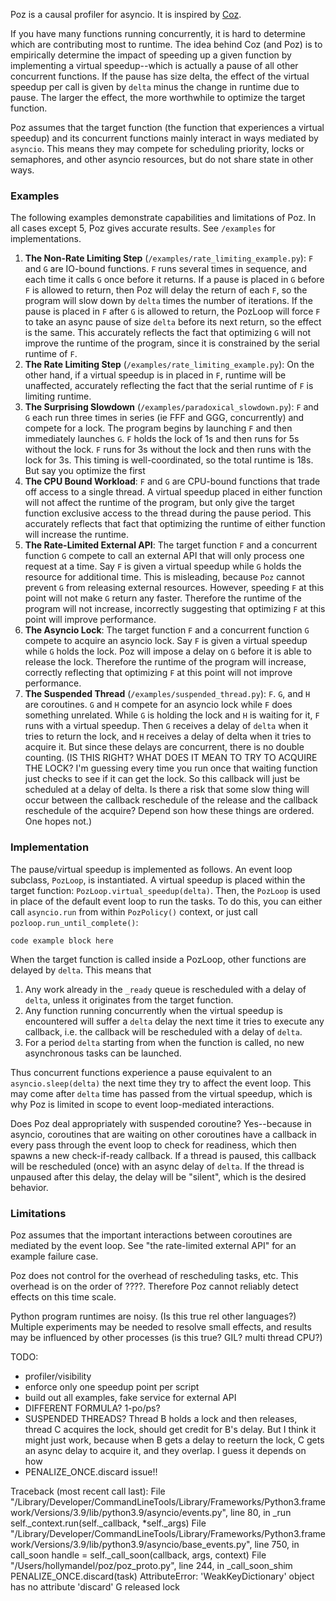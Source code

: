 Poz is a causal profiler for asyncio. It is inspired by <a href = "https://github.com/plasma-umass/coz">Coz</a>. 

If you have many functions running concurrently, it is hard to determine which are contributing most to runtime. The idea behind Coz (and Poz) is to empirically determine the impact of speeding up a given function by implementing a virtual speedup--which is actually a pause of all other concurrent functions. If the pause has size delta, the effect of the virtual speedup per call is given by `delta` minus the change in runtime due to pause. The larger the effect, the more worthwhile to optimize the target function.

Poz assumes that the target function (the function that experiences a virtual speedup) and its concurrent functions mainly interact in ways mediated by `asyncio`. This means they may compete for scheduling priority, locks or semaphores, and other asyncio resources, but do not share state in other ways.


### Examples

The following examples demonstrate capabilities and limitations of Poz. In all cases except 5, Poz gives accurate results. See `/examples` for implementations.
1. **The Non-Rate Limiting Step** (`/examples/rate_limiting_example.py`): `F` and `G` are IO-bound functions. `F` runs several times in sequence, and each time it calls `G` once before it returns. If a pause is placed in `G` before `F` is allowed to return, then Poz will delay the return of each `F`, so the program will slow down by `delta` times the number of iterations. If the pause is placed in `F` after `G` is allowed to return, the PozLoop will force `F` to take an async pause of size `delta` before its next return, so the effect is the same. This accurately reflects the fact that optimizing `G` will not improve the runtime of the program, since it is constrained by the serial runtime of `F`.
2. **The Rate Limiting Step** (`/examples/rate_limiting_example.py`): On the other hand, if a virtual speedup is in placed in `F`, runtime will be unaffected, accurately reflecting the fact that the serial runtime of `F` is limiting runtime. 
3. **The Surprising Slowdown** (`/examples/paradoxical_slowdown.py`): `F` and `G` each run three times in series (ie FFF and GGG, concurrently) and compete for a lock. The program begins by launching `F` and then immediately launches `G`. `F` holds the lock of 1s and then runs for 5s without the lock. `F` runs for 3s without the lock and then runs with the lock for 3s. This timing is well-coordinated, so the total runtime is 18s. But say you optimize the first 
4. **The CPU Bound Workload**: `F` and `G` are CPU-bound functions that trade off access to a single thread. A virtual speedup placed in either function will not affect the runtime of the program, but only give the target function exclusive access to the thread during the pause period. This accurately reflects that fact that optimizing the runtime of either function will increase the runtime.
5. **The Rate-Limited External API**: The target function `F` and a concurrent function `G` compete to call an external API that will only process one request at a time. Say `F` is given a virtual speedup while `G` holds the resource for additional time. This is misleading, because `Poz` cannot prevent `G` from releasing external resources. However, speeding `F` at this point will not make `G` return any faster. Therefore the runtime of the program will not increase, incorrectly suggesting that optimizing `F` at this point will improve performance. 
6. **The Asyncio Lock**: The target function `F` and a concurrent function `G` compete to acquire an asyncio lock. Say `F` is given a virtual speedup while `G` holds the lock. Poz will impose a delay on `G` before it is able to release the lock. Therefore the runtime of the program will increase, correctly reflecting that optimizing `F` at this point will not improve performance.
7. **The Suspended Thread** (`/examples/suspended_thread.py`): `F`. `G`, and `H` are coroutines. `G` and `H` compete for an asyncio lock while `F` does something unrelated. While `G` is holding the lock and `H` is waiting for it, `F` runs with a virtual speedup. Then `G` receives a delay of `delta` when it tries to return the lock, and `H` receives a delay of delta when it tries to acquire it. But since these delays are concurrent, there is no double counting. (IS THIS RIGHT? WHAT DOES IT MEAN TO TRY TO ACQUIRE THE LOCK? I'm guessing every time you run once that waiting function just checks to see if it can get the lock. So this callback will just be scheduled at a delay of delta. Is there a risk that some slow thing will occur between the callback reschedule of the release and the callback reschedule of the acquire? Depend son how these things are ordered. One hopes not.)

### Implementation
   
The pause/virtual speedup is implemented as follows. An event loop subclass, `PozLoop`, is instantiated. A virtual speedup is placed within the target function: `PozLoop.virtual_speedup(delta)`. Then, the `PozLoop` is used in place of the default event loop to run the tasks. To do this, you can either call `asyncio.run` from within `PozPolicy()` context, or just call `pozloop.run_until_complete()`:

```code example block here```

When the target function is called inside a PozLoop, other functions are delayed by `delta`. This means that
1. Any work already in the `_ready` queue is rescheduled with a delay of `delta`, unless it originates from the target function.
2. Any function running concurrently when the virtual speedup is encountered will suffer a `delta` delay the next time it tries to execute any callback, i.e. the callback will be rescheduled with a delay of `delta`.
3. For a period `delta` starting from when the function is called, no new asynchronous tasks can be launched. 

Thus concurrent functions experience a pause equivalent to an `asyncio.sleep(delta)` the next time they try to affect the event loop. This may come after `delta` time has passed from the virtual speedup, which is why Poz is limited in scope to event loop-mediated interactions.  

Does Poz deal appropriately with suspended coroutine? Yes--because in asyncio, coroutines that are waiting on other coroutines have a callback in every pass through the event loop to check for readiness, which then spawns a new check-if-ready callback. If a thread is paused, this callback will be rescheduled (once) with an async delay of `delta`. If the thread is unpaused after this delay, the delay will be "silent", which is the desired behavior. 



### Limitations

Poz assumes that the important interactions between coroutines are mediated by the event loop. See "the rate-limited external API" for an example failure case. 

Poz does not control for the overhead of rescheduling tasks, etc. This overhead is on the order of ????. Therefore Poz cannot reliably detect effects on this time scale.

Python program runtimes are noisy. (Is this true rel other languages?) Multiple experiments may be needed to resolve small effects, and results may be influenced by other processes (is this true? GIL? multi thread CPU?)



TODO: 
- profiler/visibility
- enforce only one speedup point per script
- build out all examples, fake service for external API
- DIFFERENT FORMULA? 1-po/ps?
- SUSPENDED THREADS? Thread B holds a lock and then releases, thread C acquires the lock, should get credit for B's delay. But I think it might just work, because when B gets a delay to reeturn the lock, C gets an async delay to acquire it, and they overlap. I guess it depends on how
- PENALIZE_ONCE.discard issue!! 

Traceback (most recent call last):
  File "/Library/Developer/CommandLineTools/Library/Frameworks/Python3.framework/Versions/3.9/lib/python3.9/asyncio/events.py", line 80, in _run
    self._context.run(self._callback, *self._args)
  File "/Library/Developer/CommandLineTools/Library/Frameworks/Python3.framework/Versions/3.9/lib/python3.9/asyncio/base_events.py", line 750, in call_soon
    handle = self._call_soon(callback, args, context)
  File "/Users/hollymandel/poz/poz_proto.py", line 244, in _call_soon_shim
    PENALIZE_ONCE.discard(task)
AttributeError: 'WeakKeyDictionary' object has no attribute 'discard'
G released lock